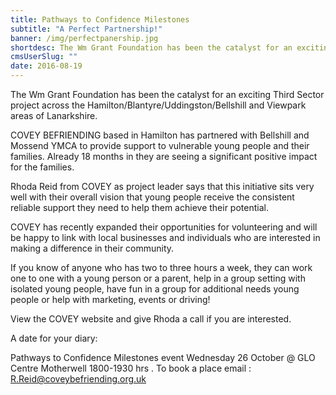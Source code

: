 ```yaml
---
title: Pathways to Confidence Milestones
subtitle: "A Perfect Partnership!"
banner: /img/perfectpanership.jpg
shortdesc: The Wm Grant Foundation has been the catalyst for an exciting Third Sector project across the Hamilton/Blantyre/Uddingston/Bellshill and Viewpark areas of Lanarkshire.
cmsUserSlug: ""
date: 2016-08-19 
---
```


The Wm Grant Foundation has been the catalyst for an exciting Third Sector project across the Hamilton/Blantyre/Uddingston/Bellshill and Viewpark areas of Lanarkshire.

COVEY BEFRIENDING based in Hamilton has partnered with Bellshill and Mossend YMCA to provide support to vulnerable young people and their families. Already 18 months in they are seeing a significant positive impact for the families.

Rhoda Reid from COVEY as project leader says that this initiative sits very well with their overall vision that young people receive the consistent reliable support they need to help them achieve their potential.

COVEY has recently expanded their opportunities for volunteering and will be happy to link with local businesses and individuals who are interested in making a difference in their community.

If you know of anyone who has two to three hours a week, they can work one to one with a young person or a parent, help in a group setting with isolated young people, have fun in a group for additional needs young people or help with marketing, events or driving!

View the COVEY website and give Rhoda a call if you are interested.

A date for your diary: 

Pathways to Confidence Milestones event Wednesday 26 October @ GLO Centre Motherwell 1800-1930 hrs . To book a place email : [R.Reid@coveybefriending.org.uk](mailto:R.Reid@coveybefriending.org.uk)